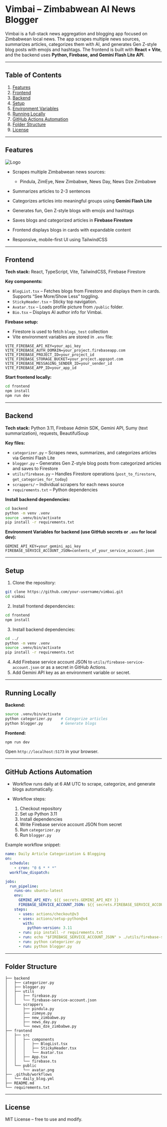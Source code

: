 # Vimbai – Zimbabwean AI News Blogger

Vimbai is a full-stack news aggregation and blogging app focused on Zimbabwean local news. The app scrapes multiple news sources, summarizes articles, categorizes them with AI, and generates Gen Z-style blog posts with emojis and hashtags. The frontend is built with **React + Vite**, and the backend uses **Python, Firebase, and Gemini Flash Lite API**.

---

## Table of Contents

1. [Features](#features)
2. [Frontend](#frontend)
3. [Backend](#backend)
4. [Setup](#setup)
5. [Environment Variables](#environment-variables)
6. [Running Locally](#running-locally)
7. [GitHub Actions Automation](#github-actions-automation)
8. [Folder Structure](#folder-structure)
9. [License](#license)

---

## Features

![Logo](/frontend/public/flow_diagram.png)

* Scrapes multiple Zimbabwean news sources:

  * Pindula, ZimEye, New Zimbabwe, News Day, News Dze Zimbabwe
* Summarizes articles to 2-3 sentences
* Categorizes articles into meaningful groups using **Gemini Flash Lite**
* Generates fun, Gen Z-style blogs with emojis and hashtags
* Saves blogs and categorized articles in **Firebase Firestore**
* Frontend displays blogs in cards with expandable content
* Responsive, mobile-first UI using TailwindCSS

---

## Frontend

**Tech stack:** React, TypeScript, Vite, TailwindCSS, Firebase Firestore

**Key components:**

* `BlogList.tsx` – Fetches blogs from Firestore and displays them in cards. Supports “See More/Show Less” toggling.
* `StickyHeader.tsx` – Sticky top navigation.
* `Avatar.tsx` – Loads profile picture from `/public` folder.
* `Bio.tsx` – Displays AI author info for Vimbai.

**Firebase setup:**

* Firestore is used to fetch `blogs_test` collection
* Vite environment variables are stored in `.env` file:

```env
VITE_FIREBASE_API_KEY=your_api_key
VITE_FIREBASE_AUTH_DOMAIN=your_project.firebaseapp.com
VITE_FIREBASE_PROJECT_ID=your_project_id
VITE_FIREBASE_STORAGE_BUCKET=your_project.appspot.com
VITE_FIREBASE_MESSAGING_SENDER_ID=your_sender_id
VITE_FIREBASE_APP_ID=your_app_id
```

**Start frontend locally:**

```bash
cd frontend
npm install
npm run dev
```

---

## Backend

**Tech stack:** Python 3.11, Firebase Admin SDK, Gemini API, Sumy (text summarization), requests, BeautifulSoup

**Key files:**

* `categorizer.py` – Scrapes news, summarizes, and categorizes articles via Gemini Flash Lite
* `blogger.py` – Generates Gen Z-style blog posts from categorized articles and saves to Firestore
* `utils/firebase.py` – Handles Firestore operations (`post_to_firestore`, `get_categories_for_today`)
* `scrappers/` – Individual scrapers for each news source
* `requirements.txt` – Python dependencies

**Install backend dependencies:**

```bash
cd backend
python -m venv .venv
source .venv/bin/activate
pip install -r requirements.txt
```

**Environment Variables for backend (use GitHub secrets or `.env` for local dev):**

```env
GEMINI_API_KEY=your_gemini_api_key
FIREBASE_SERVICE_ACCOUNT_JSON=contents_of_your_service_account.json
```

---

## Setup

1. Clone the repository:

```bash
git clone https://github.com/your-username/vimbai.git
cd vimbai
```

2. Install frontend dependencies:

```bash
cd frontend
npm install
```

3. Install backend dependencies:

```bash
cd ../
python -m venv .venv
source .venv/bin/activate
pip install -r requirements.txt
```

4. Add Firebase service account JSON to `utils/firebase-service-account.json` or as a secret in GitHub Actions.
5. Add Gemini API key as an environment variable or secret.

---

## Running Locally

**Backend:**

```bash
source .venv/bin/activate
python categorizer.py    # Categorize articles
python blogger.py        # Generate blogs
```

**Frontend:**

```bash
npm run dev
```

Open `http://localhost:5173` in your browser.

---

## GitHub Actions Automation

* Workflow runs daily at 6 AM UTC to scrape, categorize, and generate blogs automatically.
* Workflow steps:

  1. Checkout repository
  2. Set up Python 3.11
  3. Install dependencies
  4. Write Firebase service account JSON from secret
  5. Run `categorizer.py`
  6. Run `blogger.py`

Example workflow snippet:

```yaml
name: Daily Article Categorization & Blogging
on:
  schedule:
    - cron: "0 6 * * *"
  workflow_dispatch:

jobs:
  run_pipeline:
    runs-on: ubuntu-latest
    env:
      GEMINI_API_KEY: ${{ secrets.GEMINI_API_KEY }}
      FIREBASE_SERVICE_ACCOUNT_JSON: ${{ secrets.FIREBASE_SERVICE_ACCOUNT_JSON }}
    steps:
      - uses: actions/checkout@v3
      - uses: actions/setup-python@v4
        with:
          python-version: 3.11
      - run: pip install -r requirements.txt
      - run: echo "$FIREBASE_SERVICE_ACCOUNT_JSON" > ./utils/firebase-service-account.json
      - run: python categorizer.py
      - run: python blogger.py
```

---

## Folder Structure

```
├── backend
│   ├── categorizer.py
│   ├── blogger.py
│   ├── utils
│   │   ├── firebase.py
│   │   └── firebase-service-account.json
│   └── scrappers
│       ├── pindula.py
│       ├── zimeye.py
│       ├── new_zimbabwe.py
│       ├── news_day.py
│       └── news_dze_zimbabwe.py
├── frontend
│   ├── src
│   │   ├── components
│   │   │   ├── BlogList.tsx
│   │   │   ├── StickyHeader.tsx
│   │   │   └── Avatar.tsx
│   │   ├── App.tsx
│   │   └── firebase.ts
│   └── public
│       └── avatar.png
├── .github/workflows
│   └── daily_blog.yml
├── README.md
└── requirements.txt
```

---

## License

MIT License – free to use and modify.

